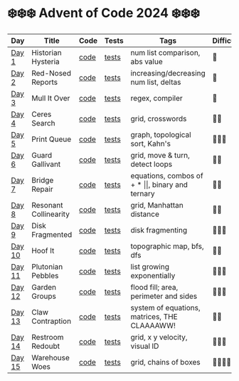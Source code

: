 # ❄️❄️❄️ Advent of Code 2024 ❄️❄️❄️

| Day                                            | Title                 | Code                   | Tests                        | Tags                                              | Difficulty | Visual |
|------------------------------------------------|-----------------------|------------------------|------------------------------|---------------------------------------------------|------------|--------|
| [Day 1](https://adventofcode.com/2024/day/1)   | Historian Hysteria    | [code](day01/day01.ts) | [tests](day01/day01.test.ts) | num list comparison, abs value                    | 🧊         |        |
| [Day 2](https://adventofcode.com/2024/day/2)   | Red-Nosed Reports     | [code](day02/day02.ts) | [tests](day02/day02.test.ts) | increasing/decreasing num list, deltas            | 🧊         |        |
| [Day 3](https://adventofcode.com/2024/day/3)   | Mull It Over          | [code](day03/day03.ts) | [tests](day03/day03.test.ts) | regex, compiler                                   | 🧊         |        |
| [Day 4](https://adventofcode.com/2024/day/4)   | Ceres Search          | [code](day04/day04.ts) | [tests](day04/day04.test.ts) | grid, crosswords                                  | 🧊🧊       |        |
| [Day 5](https://adventofcode.com/2024/day/5)   | Print Queue           | [code](day05/day05.ts) | [tests](day05/day05.test.ts) | graph, topological sort, Kahn's                   | 🧊🧊🧊     |        |
| [Day 6](https://adventofcode.com/2024/day/6)   | Guard Gallivant       | [code](day06/day06.ts) | [tests](day06/day06.test.ts) | grid, move & turn, detect loops                   | 🧊🧊       |        |
| [Day 7](https://adventofcode.com/2024/day/7)   | Bridge Repair         | [code](day07/day07.ts) | [tests](day07/day07.test.ts) | equations, combos of + * \|\|, binary and ternary | 🧊🧊       |        |
| [Day 8](https://adventofcode.com/2024/day/8)   | Resonant Collinearity | [code](day08/day08.ts) | [tests](day08/day08.test.ts) | grid, Manhattan distance                          | 🧊🧊       |        |
| [Day 9](https://adventofcode.com/2024/day/9)   | Disk Fragmented       | [code](day09/day09.ts) | [tests](day09/day09.test.ts) | disk fragmenting                                  | 🧊🧊🧊     |        |
| [Day 10](https://adventofcode.com/2024/day/10) | Hoof It               | [code](day10/day10.ts) | [tests](day10/day10.test.ts) | topographic map, bfs, dfs                         | 🧊🧊       |        |
| [Day 11](https://adventofcode.com/2024/day/11) | Plutonian Pebbles     | [code](day11/day11.ts) | [tests](day11/day11.test.ts) | list growing exponentially                        | 🧊🧊🧊     |        |
| [Day 12](https://adventofcode.com/2024/day/12) | Garden Groups         | [code](day12/day12.ts) | [tests](day12/day12.test.ts) | flood fill; area, perimeter and sides             | 🧊🧊🧊     |        |
| [Day 13](https://adventofcode.com/2024/day/13) | Claw Contraption      | [code](day13/day13.ts) | [tests](day13/day13.test.ts) | system of equations, matrices, THE CLAAAAWW!      | 🧊🧊       |        |
| [Day 14](https://adventofcode.com/2024/day/14) | Restroom Redoubt      | [code](day14/day14.ts) | [tests](day14/day14.test.ts) | grid, x y velocity, visual ID                     | 🧊🧊🧊     |        |
| [Day 15](https://adventofcode.com/2025/day/15) | Warehouse Woes        | [code](day15/day15.ts) | [tests](day15/day15.test.ts) | grid, chains of boxes                             | 🧊🧊🧊🧊   |        |
